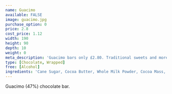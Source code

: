 ```yaml
---
name: Guacimo
available: FALSE
image: guacimo.jpg
purchase_option: 0
price: 2.8
cost_price: 1.12
width: 190
height: 90
depth: 10
weight: 0
meta_description: 'Guacimo bars only £2.80. Traditional sweets and more at Humbugs Confectionery Store. Specialists in satisfying your sweet tooth!'
type: [Chocolate, Wrapped]
free: [Alcohol]
ingredients: 'Cane Sugar, Cocoa Butter, Whole Milk Powder, Cocoa Mass, Cocoa Solids 47%, Milk Solids 18%'
---
```

Guacimo (47%) chocolate bar.
